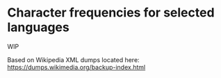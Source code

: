 # Character frequencies for selected languages

WIP

Based on Wikipedia XML dumps located here:
https://dumps.wikimedia.org/backup-index.html